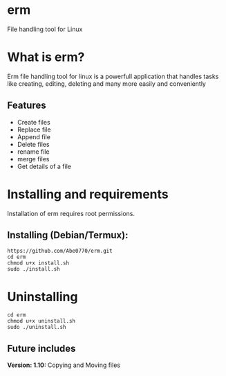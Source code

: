 # erm
File handling tool for Linux

# What is erm?
<p>Erm file handling tool for linux is a powerfull application that handles tasks like creating, editing, deleting and many more easily and conveniently </p>

## Features
<p>
  <ul>
    <li>Create files</li>
    <li>Replace file</li>
    <li>Append file</li>
    <li>Delete files</li>
    <li>rename file</li>
    <li>merge files</li>
    <li>Get details of a file</li>
  </ul>
</p>

# Installing and requirements
<p>Installation of erm requires root permissions.</p>

## Installing (Debian/Termux):
```
https://github.com/Abe0770/erm.git
cd erm
chmod u+x install.sh
sudo ./install.sh
```

# Uninstalling
```
cd erm
chmod u+x uninstall.sh
sudo ./uninstall.sh
```

## Future includes
<p><b>Version: 1.10: </b>Copying and Moving files</p>
